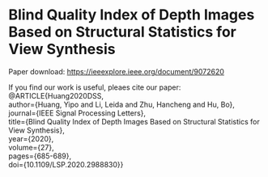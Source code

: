 # Blind Quality Index of Depth Images Based on Structural Statistics for View Synthesis

Paper download: https://ieeexplore.ieee.org/document/9072620

If you find our work is useful, pleaes cite our paper:  
@ARTICLE{Huang2020DSS,  
  author={Huang, Yipo and Li, Leida and Zhu, Hancheng and Hu, Bo},  
  journal={IEEE Signal Processing Letters},   
  title={Blind Quality Index of Depth Images Based on Structural Statistics for View Synthesis},   
  year={2020},  
  volume={27},  
  pages={685-689},  
  doi={10.1109/LSP.2020.2988830}}  
